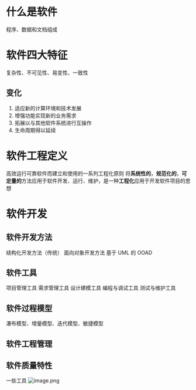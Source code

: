 # 什么是软件
程序、数据和文档组成
# 软件四大特征
复杂性、不可见性、易变性、一致性
## 变化
1. 适应新的计算环境和技术发展
2. 增强功能实现新的业务需求
3. 拓展以与其他软件系统进行互操作
4. 生命周期得以延续
# 软件工程定义
高效运行可靠软件而建立和使用的一系列工程化原则
将**系统性的**，**规范化的**，**可定量的**方法应用于软件开发、运行、维护，是一种**工程化**应用于开发软件项目的思想
# 软件开发
## 软件开发方法
结构化开发方法（传统）
面向对象开发方法
基于 UML 的 OOAD
## 软件工具
项目管理工具
需求管理工具
设计建模工具
编程与调试工具
测试与维护工具
## 软件过程模型
瀑布模型、增量模型、迭代模型、敏捷模型
## 软件工程管理
## 软件质量特性
一些工具
![image.png](https://s2.loli.net/2024/06/18/D1kdlHwR4KUExjG.png)
